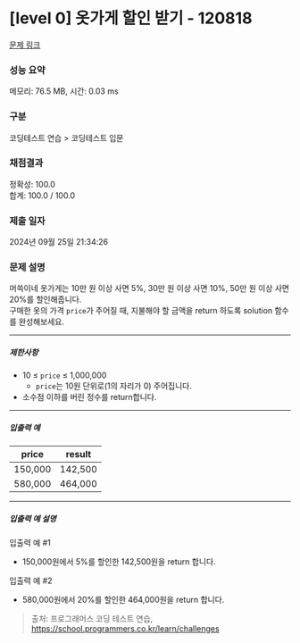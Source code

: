 # [level 0] 옷가게 할인 받기 - 120818 

[문제 링크](https://school.programmers.co.kr/learn/courses/30/lessons/120818) 

### 성능 요약

메모리: 76.5 MB, 시간: 0.03 ms

### 구분

코딩테스트 연습 > 코딩테스트 입문

### 채점결과

정확성: 100.0<br/>합계: 100.0 / 100.0

### 제출 일자

2024년 09월 25일 21:34:26

### 문제 설명

<p>머쓱이네 옷가게는 10만 원 이상 사면 5%, 30만 원 이상 사면 10%, 50만 원 이상 사면 20%를 할인해줍니다.<br>
구매한 옷의 가격&nbsp;<code>price</code>가 주어질 때, 지불해야 할 금액을 return 하도록 solution 함수를 완성해보세요.</p>

<hr>

<h5>제한사항</h5>

<ul>
<li>10 ≤ <code>price</code> ≤ 1,000,000

<ul>
<li><code>price</code>는 10원 단위로(1의 자리가 0) 주어집니다.</li>
</ul></li>
<li>소수점 이하를 버린 정수를 return합니다.</li>
</ul>

<hr>

<h5>입출력 예</h5>
<table class="table">
        <thead><tr>
<th>price</th>
<th>result</th>
</tr>
</thead>
        <tbody><tr>
<td>150,000</td>
<td>142,500</td>
</tr>
<tr>
<td>580,000</td>
<td>464,000</td>
</tr>
</tbody>
      </table>
<hr>

<h5>입출력 예 설명</h5>

<p>입출력 예 #1</p>

<ul>
<li>150,000원에서 5%를 할인한 142,500원을 return 합니다.</li>
</ul>

<p>입출력 예 #2</p>

<ul>
<li>580,000원에서 20%를 할인한 464,000원을 return 합니다.</li>
</ul>


> 출처: 프로그래머스 코딩 테스트 연습, https://school.programmers.co.kr/learn/challenges